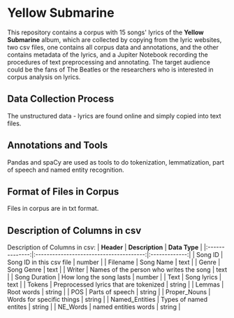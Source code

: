 # Yellow Submarine
This repository contains a corpus with 15 songs' lyrics of the **Yellow Submarine** album, which are collected by copying from the lyric websites, two csv files, one contains all corpus data and annotations, and the other contains metadata of the lyrics, and a Jupiter Notebook recording the procedures of text preprocessing and annotating. The target audience could be the fans of The Beatles or the researchers who is interested in corpus analysis on lyrics.
## Data Collection Process
The unstructured data - lyrics are found online and simply copied into text files.
## Annotations and Tools
Pandas and spaCy are used as tools to do tokenization, lemmatization, part of speech and named entity recognition.
## Format of Files in Corpus
Files in corpus are in txt format.
## Description of Columns in csv
Description of Columns in csv:
|   **Header**   |             **Description**             | **Data Type** |
|:--------------:|:---------------------------------------:|:-------------:|
|     Song ID    |         Song ID in this csv file        |     number    |
|    Filename    |                Song Name                |      text     |
|      Genre     |                Song Genre               |      text     |
|     Writer     | Names of the person who writes the song |      text     |
|  Song Duration |         How long the song lasts         |     number    |
|      Text      |               Song lyrics               |      text     |
|     Tokens     |  Preprocessed lyrics that are tokenized |     string    |
|     Lemmas     |                Root words               |     string    |
|       POS      |             Parts of speech             |     string    |
|  Proper_Nouns  |        Words for specific things        |     string    |
| Named_Entities |          Types of named entites         |     string    |
|    NE_Words    |           named entities words          |     string    |

